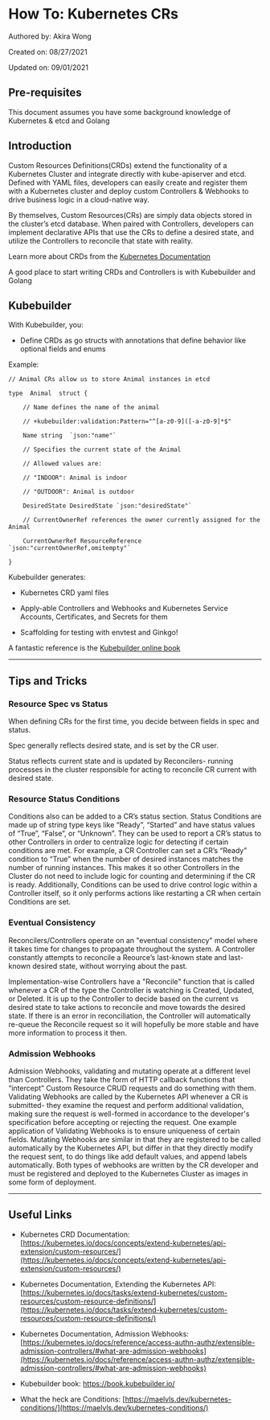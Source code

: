 
# How To: Kubernetes CRs

Authored by: Akira Wong

Created on: 08/27/2021

Updated on: 09/01/2021

## Pre-requisites

This document assumes you have some background knowledge of Kubernetes & etcd and Golang

## Introduction

Custom Resources Definitions(CRDs) extend the functionality of a Kubernetes Cluster and integrate directly with kube-apiserver and etcd. Defined with YAML files, developers can easily create and register them with a Kubernetes cluster and deploy custom Controllers & Webhooks to drive business logic in a cloud-native way.

  

By themselves, Custom Resources(CRs) are simply data objects stored in the cluster’s etcd database. When paired with Controllers, developers can implement declarative APIs that use the CRs to define a desired state, and utilize the Controllers to reconcile that state with reality.

Learn more about CRDs from the [Kubernetes Documentation](https://kubernetes.io/docs/concepts/extend-kubernetes/api-extension/custom-resources/)

  

A good place to start writing CRDs and Controllers is with Kubebuilder and Golang

## Kubebuilder

With Kubebuilder, you:

-   Define CRDs as go structs with annotations that define behavior like optional fields and enums
    

Example:
```
// Animal CRs allow us to store Animal instances in etcd

type  Animal  struct {

	// Name defines the name of the animal

	// +kubebuilder:validation:Pattern="^[a-z0-9]([-a-z0-9]*$"

	Name string  `json:"name"`

	// Specifies the current state of the Animal

	// Allowed values are:

	// "INDOOR": Animal is indoor

	// "OUTDOOR": Animal is outdoor

	DesiredState DesiredState `json:"desiredState"`

	// CurrentOwnerRef references the owner currently assigned for the Animal

	CurrentOwnerRef ResourceReference `json:"currentOwnerRef,omitempty"`

}
```
  

Kubebuilder generates:

-   Kubernetes CRD yaml files
    
-   Apply-able Controllers and Webhooks and Kubernetes Service Accounts, Certificates, and Secrets for them
    
-   Scaffolding for testing with envtest and Ginkgo!
    

A fantastic reference is the [Kubebuilder online book](https://book.kubebuilder.io/quick-start.html)



----------

## Tips and Tricks

### Resource Spec vs Status

When defining CRs for the first time, you decide between fields in spec and status.

Spec generally reflects desired state, and is set by the CR user.

Status reflects current state and is updated by Reconcilers- running processes in the cluster responsible for acting to reconcile CR current with desired state.

  

### Resource Status Conditions

Conditions also can be added to a CR’s status section. Status Conditions are made up of string type keys like “Ready”, “Started” and have status values of “True”, “False”, or “Unknown”. They can be used to report a CR’s status to other Controllers in order to centralize logic for detecting if certain conditions are met. For example, a CR Controller can set a CR’s “Ready” condition to “True” when the number of desired instances matches the number of running instances. This makes it so other Controllers in the Cluster do not need to include logic for counting and determining if the CR is ready. Additionally, Conditions can be used to drive control logic within a Controller itself, so it only performs actions like restarting a CR when certain Conditions are set.

### Eventual Consistency

Reconcilers/Controllers operate on an "eventual consistency" model where it takes time for changes to propagate throughout the system. A Controller constantly attempts to reconcile a Reource’s last-known state and last-known desired state, without worrying about the past.

Implementation-wise Controllers have a "Reconcile" function that is called whenever a CR of the type the Controller is watching is Created, Updated, or Deleted. It is up to the Controller to decide based on the current vs desired state to take actions to reconcile and move towards the desired state. If there is an error in reconciliation, the Controller will automatically re-queue the Reconcile request so it will hopefully be more stable and have more information to process it then.

### Admission Webhooks

Admission Webhooks, validating and mutating operate at a different level than Controllers. They take the form of HTTP callback functions that “intercept” Custom Resource CRUD requests and do something with them. Validating Webhooks are called by the Kubernetes API whenever a CR is submitted- they examine the request and perform additional validation, making sure the request is well-formed in accordance to the developer's specification before accepting or rejecting the request. One example application of Validating Webhooks is to ensure uniqueness of certain fields. Mutating Webhooks are similar in that they are registered to be called automatically by the Kubernetes API, but differ in that they directly modify the request sent, to do things like add default values, and append labels automatically. Both types of webhooks are written by the CR developer and must be registered and deployed to the Kubernetes Cluster as images in some form of deployment.

  

----------

  

## Useful Links

-   Kubernetes CRD Documentation: [https://kubernetes.io/docs/concepts/extend-kubernetes/api-extension/custom-resources/](https://kubernetes.io/docs/concepts/extend-kubernetes/api-extension/custom-resources/)
    
-   Kubernetes Documentation, Extending the Kubernetes API:  
    [https://kubernetes.io/docs/tasks/extend-kubernetes/custom-resources/custom-resource-definitions/](https://kubernetes.io/docs/tasks/extend-kubernetes/custom-resources/custom-resource-definitions/)
    
-   Kubernetes Documentation, Admission Webhooks: [https://kubernetes.io/docs/reference/access-authn-authz/extensible-admission-controllers/#what-are-admission-webhooks](https://kubernetes.io/docs/reference/access-authn-authz/extensible-admission-controllers/#what-are-admission-webhooks)
    
-   Kubebuilder book: https://book.kubebuilder.io/
    
-   What the heck are Conditions: [https://maelvls.dev/kubernetes-conditions/](https://maelvls.dev/kubernetes-conditions/)